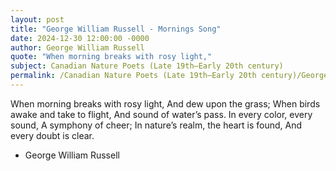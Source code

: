 ```yaml
---
layout: post
title: "George William Russell - Mornings Song"
date: 2024-12-30 12:00:00 -0000
author: George William Russell
quote: "When morning breaks with rosy light,"
subject: Canadian Nature Poets (Late 19th–Early 20th century)
permalink: /Canadian Nature Poets (Late 19th–Early 20th century)/George William Russell/George William Russell - Mornings Song
---
```


When morning breaks with rosy light,
And dew upon the grass;
When birds awake and take to flight,
And sound of water’s pass.
In every color, every sound,
A symphony of cheer;
In nature’s realm, the heart is found,
And every doubt is clear.


- George William Russell
